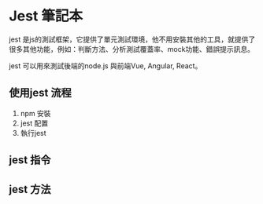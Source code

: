 
# Jest 筆記本

jest 是js的測試框架，它提供了單元測試環境，他不用安裝其他的工具，就提供了很多其他功能，例如：判斷方法、分析測試覆蓋率、mock功能、錯誤提示訊息。   

jest 可以用來測試後端的node.js 與前端Vue, Angular, React。
## 使用jest 流程
1. npm 安裝
2. jest 配置
3. 執行jest

## jest 指令

## jest 方法
